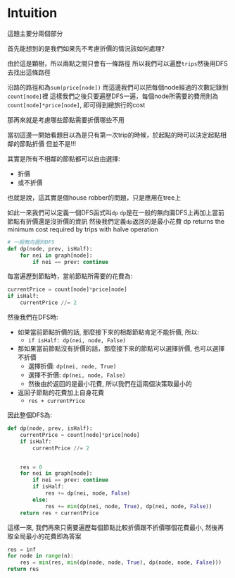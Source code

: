 # Intuition

這題主要分兩個部分

首先能想到的是我們如果先不考慮折價的情況該如何處理?

由於這是顆樹，所以兩點之間只會有一條路徑
所以我們可以遍歷`trips`然後用DFS去找出這條路徑

沿路的路徑和為`sum(price[node])`
而這邊我們可以把每個node經過的次數記錄到`count[node]`裡
這樣我們之後只要遍歷DFS一遍，每個node所需要的費用則為`count[node]*price[node]`, 即可得到總旅行的cost

那再來就是考慮哪些節點需要折價哪些不用

當初這邊一開始看題目以為是只有第一次trip的時候，於起點的時可以決定起點相鄰的節點折價
但並不是!!!

其實是所有不相鄰的節點都可以自由選擇:
- 折價
- 或不折價

也就是說，這其實是個house robber的問題，只是應用在tree上

如此一來我們可以定義一個DFS函式叫`dp`
`dp`是在一般的無向圖DFS上再加上當前節點有折價還是沒折價的資訊
然後我們定義`dp`返回的是最小花費
dp returns the minimum cost required by trips with halve operation

```py
# 一般無向圖的DFS
def dp(node, prev, isHalf):
    for nei in graph[node]:
        if nei == prev: continue
```

每當遍歷到節點時，當前節點所需要的花費為:
```py
currentPrice = count[node]*price[node]
if isHalf:
    currentPrice //= 2
```

然後我們在DFS時:
- 如果當前節點折價的話, 那麼接下來的相鄰節點肯定不能折價, 所以:
  - `if isHalf: dp(nei, node, False)`
- 那如果當前節點沒有折價的話，那麼接下來的節點可以選擇折價, 也可以選擇不折價
  - 選擇折價: `dp(nei, node, True)`
  - 選擇不折價: `dp(nei, node, False)`
  - 然後由於返回的是最小花費, 所以我們在這兩個決策取最小的
- 返回子節點的花費加上自身花費
  - `res + currentPrice`

因此整個DFS為:

```py
def dp(node, prev, isHalf):
    currentPrice = count[node]*price[node]
    if isHalf:
        currentPrice //= 2


    res = 0
    for nei in graph[node]:
        if nei == prev: continue
        if isHalf:
            res += dp(nei, node, False)
        else:
            res += min(dp(nei, node, True), dp(nei, node, False))
    return res + currentPrice
```

這樣一來, 我們再來只需要遍歷每個節點比較折價跟不折價哪個花費最小, 然後再取全局最小的花費即為答案

```py
res = inf
for node in range(n):
    res = min(res, min(dp(node, node, True), dp(node, node, False)))
return res
```